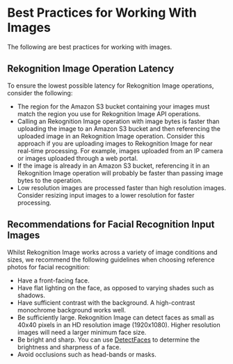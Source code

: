 # Best Practices for Working With Images<a name="image-best-practices"></a>

The following are best practices for working with images\.

## Rekognition Image Operation Latency<a name="operation-latency"></a>

To ensure the lowest possible latency for Rekognition Image operations, consider the following:
+ The region for the Amazon S3 bucket containing your images must match the region you use for Rekognition Image API operations\. 
+ Calling an Rekognition Image operation with image bytes is faster than uploading the image to an Amazon S3 bucket and then referencing the uploaded image in an Rekognition Image operation\. Consider this approach if you are uploading images to Rekognition Image for near real\-time processing\. For example, images uploaded from an IP camera or images uploaded through a web portal\.
+ If the image is already in an Amazon S3 bucket, referencing it in an Rekognition Image operation will probably be faster than passing image bytes to the operation\.
+ Low resolution images are processed faster than high resolution images\. Consider resizing input images to a lower resolution for faster processing\.

## Recommendations for Facial Recognition Input Images<a name="recommendations-for-images"></a>

Whilst Rekognition Image works across a variety of image conditions and sizes, we recommend the following guidelines when choosing reference photos for facial recognition:
+ Have a front\-facing face\.
+ Have flat lighting on the face, as opposed to varying shades such as shadows\.
+ Have sufficient contrast with the background\. A high\-contrast monochrome background works well\.
+ Be sufficiently large\. Rekognition Image can detect faces as small as 40x40 pixels in an HD resolution image \(1920x1080\)\. Higher resolution images will need a larger minimum face size\. 
+ Be bright and sharp\. You can use [DetectFaces](API_DetectFaces.md) to determine the brightness and sharpness of a face\.
+ Avoid occlusions such as head\-bands or masks\.